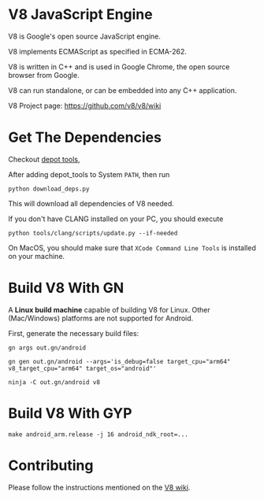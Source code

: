 V8 JavaScript Engine
=============

V8 is Google's open source JavaScript engine.

V8 implements ECMAScript as specified in ECMA-262.

V8 is written in C++ and is used in Google Chrome, the open source
browser from Google.

V8 can run standalone, or can be embedded into any C++ application.

V8 Project page: https://github.com/v8/v8/wiki


Get The Dependencies
=============

Checkout [depot tools](http://www.chromium.org/developers/how-tos/install-depot-tools), 

After adding depot_tools to System `PATH`, then run

```
python download_deps.py
```

This will download all dependencies of V8 needed.

If you don't have CLANG installed on your PC, you should execute

```
python tools/clang/scripts/update.py --if-needed
```

On MacOS, you should make sure that `XCode Command Line Tools` is installed on your machine.

Build V8 With GN
============

A **Linux build machine** capable of building V8 for Linux. Other (Mac/Windows) platforms are not supported for Android.

First, generate the necessary build files:

```
gn args out.gn/android
```


```
gn gen out.gn/android --args='is_debug=false target_cpu="arm64" v8_target_cpu="arm64" target_os="android"'
```

```
ninja -C out.gn/android v8
```

Build V8 With GYP
============

```
make android_arm.release -j 16 android_ndk_root=... 
```


Contributing
=============

Please follow the instructions mentioned on the
[V8 wiki](https://github.com/v8/v8/wiki/Contributing).
